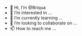 - 👋 Hi, I’m @Briqua
- 👀 I’m interested in ...
- 🌱 I’m currently learning ...
- 💞️ I’m looking to collaborate on ...
- 📫 How to reach me ...

<!---
Briqua/Briqua is a ✨ special ✨ repository because its `README.md` (this file) appears on your GitHub profile.
You can click the Preview link to take a look at your changes.
--->
